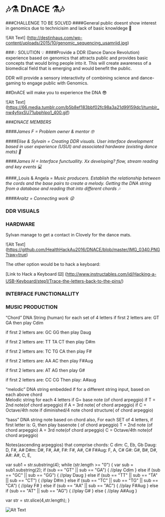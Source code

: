# 🎶⚗️ DnACE ⚗️🎶



###CHALLENGE TO BE SOLVED
####General public doesnt show interest in genomics due to technicisim and lack of basic knowldege 🤔

![Alt Text] (http://destinhaus.com/wp-content/uploads/2015/10/genomic_sequencing_usamriid.jpg)

###💡 SOLUTION 💡
####Provide a DDR (Dance Dance Revolution) experience based on genomics that attracts public and provides basic concepts that would bring people into it. This will create awareness of a biomedical field that is emerging and would benefit the public.

DDR will provide a sensory interactivity of combining science and dance-gaming to engage public with Genomics.

##DnACE will make you to experience the DNA 😎

![Alt Text] (https://66.media.tumblr.com/b5b8ef183bbf02fc98a3a21d99159dc1/tumblr_nw4yfqxSU71ubphlpo1_400.gif)

###_DNACE MEMBERS_

####_James F = Problem owner & mentor 🤓_

####_Elise & Sylvain = Creating DDR visuals. User interface development based in user experience (USUI) and associated hardware (existing dance mats) 👀_

####_James H = Interface functuallity. Xx developing? flow, stream reading and key events 💻_

####_Louis & Angela = _Music producers. Establish the relationship between the cords and the base pairs to create a melody. Getting the DNA string from a database and reading that into different chords 🎶_

####_Araitz = Connecting work 😜_

### DDR VISUALS 

### HARDWARE

Sylvan manage to get a contact in Clovely for the dance mats.

![Alt Text] (https://github.com/HealthHackAu2016/DNACE/blob/master/IMG_0340.PNG?raw=true)

The other option would be to hack a keyboard:


[Link to Hack a Keyboard ⌨️] (http://www.instructables.com/id/Hacking-a-USB-Keyboard/step1/Trace-the-letters-back-to-the-pins/)

### INTERFACE FUNCTIONALLITY







### MUSIC PRODUCTION

“Chord” DNA String (human) for each set of 4 letters if first 2 letters are:
GT
GA
then play Cdim

if first 2 letters are:
GC
GG
then play Daug

if first 2 letters are:
TT
TA
CT
then play D#m

if first 2 letters are:
TC
TG
CA
then play F#

if first 2 letters are:
AA
AC
then play F#Aug

if first 2 letters are:
AT
AG
then play G#

if first 2 letters are:
CC
CG
Then play: A#aug

“melodic” DNA string embedded if for a different string input, based on each above chord  
Melodic string for each 4 letters
if
G= base note (of chord arpeggio)
if
T = 2nd note(of chord arpeggio)
if
A = 3rd note( of chord arpeggio)
if
C = Octave/4th note if diminished/4 note chord structure( of chord arpeggio)


“bass” DNA string note based on chord also,
For each SET of 4 letters,
if first letter is:
G, then play basenote ( of chord arpeggio)
T = 2nd note (of chord arpeggio)
A = 3rd note(of chord arpeggio)
C = Octave/4th note(of chord arpeggio)

Notes(ascending arpeggios) that comprise chords:
C dim: C, Eb, Gb
Daug: D, F#, A#
D#m: D#, F#, A#,
F#: F#, A#, C#
F#Aug: F, A, C#
G#: G#, B#, D#, 
A#: A#, C, E,

var sub1 = str.substring(4);
while (str.length >= "0") {
  var sub = sub1.substring(2);
    if (sub == "GT" || sub == "GA") {
      //play Cdim
    } else if (sub == "GC" || sub == "GG") {
      //play Daug
    } else if (sub == "TT" || sub == "TA" || sub == "CT") {
      //play D#m
    } else if (sub == "TC" || sub == "TG" || sub == "CA") {
      //play F#
    } else if (sub == "AA" || sub == "AC") {
      //play F#Aug
    } else if (sub == "AT" || sub == "AG") {
      //play G#
    } else {
      //play A#Aug
    }

  var str = str.slice(4,str.length);
}

![Alt Text](http://bestanimations.com/Music/MirrorBalls/disco-dancing-animated-gif-3.gif)
